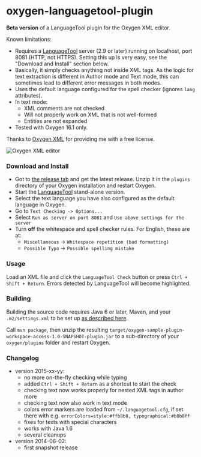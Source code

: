 oxygen-languagetool-plugin
==========================

**Beta version** of a LanguageTool plugin for the Oxygen XML editor.

Known limitations:

* Requires a [LanguageTool](https://languagetool.org) server (2.9 or later)
  running on localhost, port 8081 (HTTP, not HTTPS). Setting this up
  is very easy, see the "Download and Install" section below.
* Basically, it simply checks anything not inside XML tags. As the logic for
  text extraction is different in Author mode and Text mode, this can sometimes
  lead to different error messages in both modes.
* Uses the default language configured for the spell checker (ignores `lang` attributes).
* In text mode:
    * XML comments are not checked
    * Will not properly work on XML that is not well-formed
    * Entities are not expanded
* Tested with Oxygen 16.1 only.

Thanks to [Oxygen XML](http://www.oxygenxml.com) for providing me with a free license.

![Oxygen XML editor](http://www.oxygenxml.com/img/resources/oxygen190x62.png)

### Download and Install

* Got to [the release tab](https://github.com/danielnaber/oxygen-languagetool-plugin/releases) and get the
  latest release. Unzip it in the `plugins` directory of your Oxygen installation and restart Oxygen.
* Start the [LanguageTool](https://languagetool.org) stand-alone version.
* Select the text language you have also configured as the default language in Oxygen.
* Go to `Text Checking -> Options...`
* Select `Run as server on port 8081` and `Use above settings for the server`
* Turn **off** the whitespace and spell checker rules. For English, these are at:
    * `Miscellaneous` -> `Whitespace repetition (bad formatting)`
    * `Possible Typo` -> `Possible spelling mistake`

### Usage

Load an XML file and click the `LanguageTool Check` button or press `Ctrl + Shift + Return`.
Errors detected by LanguageTool will become highlighted.

### Building

Building the source code requires Java 6 or later, Maven, and your `.m2/settings.xml` to be set up
[as described here](http://www.oxygenxml.com/oxygen_sdk_maven.html#maven_sdk_configuration).

Call `mvn package`, then unzip the resulting `target/oxygen-sample-plugin-workspace-access-1.0-SNAPSHOT-plugin.jar`
to a sub-directory of your `oxygen/plugins` folder and restart Oxygen.

### Changelog

* version 2015-xx-yy:
    * no more on-the-fly checking while typing
    * added `Ctrl + Shift + Return` as a shortcut to start the check
    * checking text now works properly for nested XML tags in author more
    * checking text now also work in text mode
    * colors error markers are loaded from `~/.languagetool.cfg`,
      if set there with e.g. `errorColors=style:#ffb8b8, typographical:#b8b8ff`
    * fixes for texts with special characters
    * works with Java 1.6
    * several cleanups
* version 2014-06-02:
    * first snapshot release
